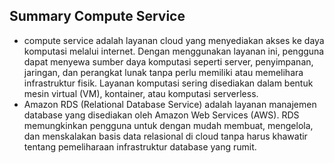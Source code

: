 ## Summary Compute Service

- compute service adalah layanan cloud yang menyediakan akses ke daya komputasi melalui internet. Dengan menggunakan layanan ini, pengguna dapat menyewa sumber daya komputasi seperti server, penyimpanan, jaringan, dan perangkat lunak tanpa perlu memiliki atau memelihara infrastruktur fisik. Layanan komputasi sering disediakan dalam bentuk mesin virtual (VM), kontainer, atau komputasi serverless.
- Amazon RDS (Relational Database Service) adalah layanan manajemen database yang disediakan oleh Amazon Web Services (AWS). RDS memungkinkan pengguna untuk dengan mudah membuat, mengelola, dan menskalakan basis data relasional di cloud tanpa harus khawatir tentang pemeliharaan infrastruktur database yang rumit.

